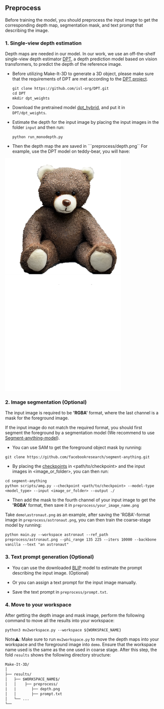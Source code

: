 ## Preprocess

Before training the model, you should preprocess the input image to get the corresponding depth map, segmentation mask, and 
text prompt that describing the image.



### 1. Single-view depth estimation
Depth maps are needed in our model.
In our work, we use an off-the-shelf single-view depth estimator [DPT](https://github.com/isl-org/DPT), a depth prediction model based on vision transformers, to predict the depth of the reference image. 

- Before utilizing Make-It-3D to generate a 3D object, please make sure that the requirements of DPT are met according to the [DPT project](https://github.com/isl-org/DPT).
  ```
  git clone https://github.com/isl-org/DPT.git
  cd DPT
  mkdir dpt_weights
  ```
- Download the pretrained model [dpt_hybrid](https://github.com/intel-isl/DPT/releases/download/1_0/dpt_hybrid-midas-501f0c75.pt), and put it in `DPT/dpt_weights`.


- Estimate the depth for the input image by placing the input images in the folder ```input``` and then run: 
  ```
  python run_monodepth.py
  ```
- Then the depth map the are saved in ```preprocess/depth.png``
For example, use the DPT model on teddy-bear, you will have:

![](../demo/teddy.png) <img src="../results/preprocess/teddy/depth.png" width="378" heigh="378"/>
### 2. Image segmentation (Optional)

The input image is required to be **'RGBA'** format, where the last channel is a mask for the foreground image.

If the input image do not match the required format, you should first segment the foreground by a segmentation model (We recommend to use [Segment-anything-model](https://github.com/facebookresearch/segment-anything)).

- You can use SAM to get the foreground object mask by running:
```
git clone https://github.com/facebookresearch/segment-anything.git
```

- By placing the [checkpoints](https://dl.fbaipublicfiles.com/segment_anything/sam_vit_h_4b8939.pth) in <path/to/checkpoint> and the input images in <image_or_folder>, you can then run:
```
cd segment-anything
python scripts/amg.py --checkpoint <path/to/checkpoint> --model-type <model_type> --input <image_or_folder> --output ./
```
- Then add the mask to the fourth channel of your input image to get the **'RGBA'** format, then save it in ``preprocess/your_image_name.png``

Take ```demo\astronaut.png``` as an example, after saving the 'RGBA'-format image in ```preprocess/astronaut.png```, you can then 
train the coarse-stage model by running: 
```
python main.py --workspace astronaut --ref_path preprocess/astronaut.png --phi_range 135 225 --iters 10000 --backbone vanilla --text "an astronaut"
```



### 3. Text prompt generation (Optional)

- You can use the downloaded [BLIP](https://github.com/salesforce/BLIP) model to estimate the prompt describing the input image. (Optional)

- Or you can assign a text prompt for the input image manually.

- Save the text prompt in ```preprocess/prompt.txt```.


### 4. Move to your workspace

After getting the depth image and mask image, perform the following command to  move all the results into your workspace:
```
python3 mv2workspace.py --workspace ${WORKSPACE_NAME}
```

Note⚠️: Make sure to run ```mv2workspace.py``` to move the depth maps into your workspace and the foreground image into ```demo```. Ensure that the workspace name used is the same as the one used in coarse stage.
After this step, the fold ```results``` shows the following directory structure:
```
Make-It-3D/
│
├── results/
│   ├── $WORKSPACE_NAME$/
│   │    ├── preprocess/
|   |       ├── depth.png
│   │       ├── prompt.txt
│   └── ...
└── 
```
